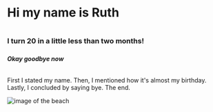 # Hi my name is Ruth <h1>
### I turn 20 in a little less than two months! <h3>
##### Okay goodbye now <h6>



First I stated my name. Then, I mentioned how it's almost my birthday. Lastly, I concluded by saying bye. The end.






![image of the beach](https://github.com/user-attachments/assets/1a466b3a-e10e-492b-94d3-b1c6de34972c)




